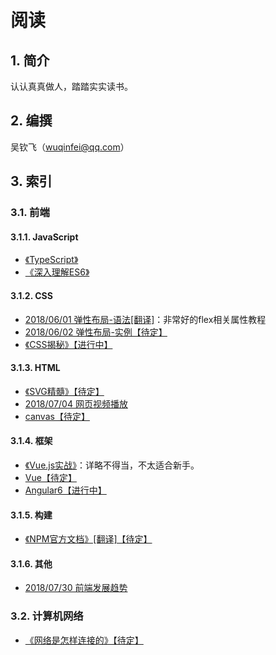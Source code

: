  # 阅读

## 1. 简介

认认真真做人，踏踏实实读书。

## 2. 编撰

吴钦飞（wuqinfei@qq.com）

## 3. 索引

### 3.1. 前端

#### 3.1.1. JavaScript

* [《TypeScript》](./FrontEnd/JavaScript/TypeScript)
* [《深入理解ES6》](./FrontEnd/JavaScript/深入理解ES6)

#### 3.1.2. CSS

* [2018/06/01 弹性布局-语法[翻译]](./blog/2018/06/01.弹性布局-语法.md)：非常好的flex相关属性教程
* [2018/06/02 弹性布局-实例【待定】](./blog/2018/06/02.弹性布局-实例.md)
* [《CSS揭秘》【进行中】](./FrontEnd/CSS/CSS揭秘)


#### 3.1.3. HTML

* [《SVG精髓》【待定】](./FrontEnd/HTML/SVG精髓)
* [2018/07/04 网页视频播放](./blog/2018/07/04.视频播放（包括IE8）.md)
* [canvas【待定】](./FrontEnd/HTML/canvas)

#### 3.1.4. 框架

* [《Vue.js实战》](./FrontEnd/框架/Vue.js实战)：详略不得当，不太适合新手。
* [Vue【待定】](./FrontEnd/框架/Vue)
* [Angular6【进行中】](./FrontEnd/框架/Angular6)

#### 3.1.5. 构建

* [《NPM官方文档》[翻译]【待定】](./FrontEnd/构建/NPM官方文档)

#### 3.1.6. 其他

* [2018/07/30 前端发展趋势](./blog/2018/07/30.前端发展趋势.md)

### 3.2. 计算机网络

* [《网络是怎样连接的》【待定】](./网络/网络是怎样连接的)
